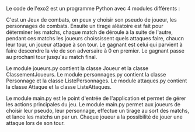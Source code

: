 Le code de l'exo2 est un programme Python avec 4 modules différents :

C'est un Jeux de combats, on peux y choisir son pseudo de joueur, les personnages de combats. Ensuite un tirage aléatoire est fait pour déterminer les matchs, chaque match de déroule à la suite de l'autre, pendant ces matchs les joueurs choississent quels attaques faire, chaucn leur tour, un joueur attaque à son tour.
Le gagnant est celui qui parvient à faire descendre la vie de son adversaire à 0 en premier.
Le gagnant passe au prochani tour jusqu'au match final.

Le module joueurs.py contient la classe Joueur et la classe ClassementJoueurs.
Le module personnages.py contient la classe Personnage et la classe ListePersonnages.
Le module attaques.py contient la classe Attaque et la classe ListeAttaques.

Le module main.py est le point d'entrée de l'application et permet de gérer les actions principales du jeu.
Le module main.py permet aux joueurs de choisir leur pseudo, leur personnage, effectue un tirage au sort des matchs, et lance les matchs un par un. Chaque joueur a la possibilité de jouer une attaque lors de son tour.
